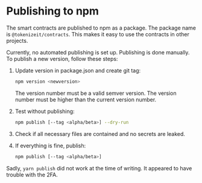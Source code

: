 # Publishing to npm

The smart contracts are published to npm as a package. The package name is `@tokenizeit/contracts`. This makes it easy to use the contracts in other projects.

Currently, no automated publishing is set up. Publishing is done manually. To publish a new version, follow these steps:

1. Update version in package.json and create git tag:

   ```bash
   npm version <newversion>
   ```

   The version number must be a valid semver version. The version number must be higher than the current version number.

2. Test without publishing:

   ```bash
   npm publish [--tag <alpha/beta>] --dry-run
   ```

3. Check if all necessary files are contained and no secrets are leaked.
4. If everything is fine, publish:
   ```bash
   npm publish [--tag <alpha/beta>]
   ```

Sadly, `yarn publish` did not work at the time of writing. It appeared to have trouble with the 2FA.
